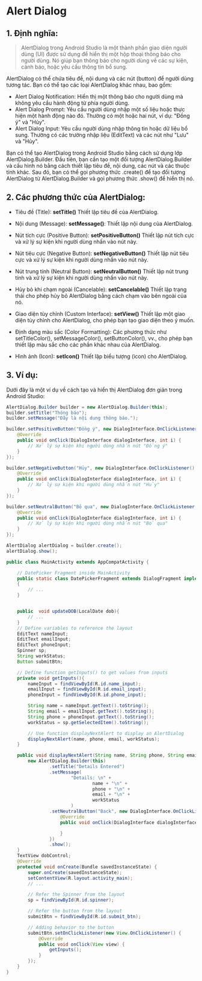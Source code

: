 # Alert Dialog

## 1. Định nghĩa:

> AlertDialog trong Android Studio là một thành phần giao diện người dùng (UI) được sử dụng để hiển thị một hộp thoại thông báo cho người dùng. Nó giúp bạn thông báo cho người dùng về các sự kiện, cảnh báo, hoặc yêu cầu thông tin bổ sung.

AlertDialog có thể chứa tiêu đề, nội dung và các nút (button) để người dùng tương tác. Bạn có thể tạo các loại AlertDialog khác nhau, bao gồm:

- Alert Dialog Notification: Hiển thị một thông báo cho người dùng mà không yêu cầu hành động từ phía người dùng.
- Alert Dialog Prompt: Yêu cầu người dùng nhập một số liệu hoặc thực hiện một hành động nào đó. Thường có một hoặc hai nút, ví dụ: "Đồng ý" và "Hủy".
- Alert Dialog Input: Yêu cầu người dùng nhập thông tin hoặc dữ liệu bổ sung. Thường có các trường nhập liệu (EditText) và các nút như "Lưu" và "Hủy".

Bạn có thể tạo AlertDialog trong Android Studio bằng cách sử dụng lớp AlertDialog.Builder. Đầu tiên, bạn cần tạo một đối tượng AlertDialog.Builder và cấu hình nó bằng cách thiết lập tiêu đề, nội dung, các nút và các thuộc tính khác. Sau đó, bạn có thể gọi phương thức .create() để tạo đối tượng AlertDialog từ AlertDialog.Builder và gọi phương thức .show() để hiển thị nó.

## 2. Các phương thức của AlertDialog:

- Tiêu đề (Title): **setTitle()** Thiết lập tiêu đề của AlertDialog.
- Nội dung (Message): **setMessage()**: Thiết lập nội dung của AlertDialog.
- Nút tích cực (Positive Button): **setPositiveButton()** Thiết lập nút tích cực và xử lý sự kiện khi người dùng nhấn vào nút này.

- Nút tiêu cực (Negative Button): **setNegativeButton()** Thiết lập nút tiêu cực và xử lý sự kiện khi người dùng nhấn vào nút này.

- Nút trung tính (Neutral Button): **setNeutralButton()** Thiết lập nút trung tính và xử lý sự kiện khi người dùng nhấn vào nút này.

- Hủy bỏ khi chạm ngoài (Cancelable): **setCancelable()** Thiết lập trạng thái cho phép hủy bỏ AlertDialog bằng cách chạm vào bên ngoài của nó.

- Giao diện tùy chỉnh (Custom Interface): **setView()** Thiết lập một giao diện tùy chỉnh cho AlertDialog, cho phép bạn tạo giao diện theo ý muốn.

- Định dạng màu sắc (Color Formatting): Các phương thức như setTitleColor(), setMessageColor(), setButtonColor(), vv., cho phép bạn thiết lập màu sắc cho các phần khác nhau của AlertDialog.

- Hình ảnh (Icon): **setIcon()** Thiết lập biểu tượng (icon) cho AlertDialog.

## 3. Ví dụ:

Dưới đây là một ví dụ về cách tạo và hiển thị AlertDialog đơn giản trong Android Studio:

```java
AlertDialog.Builder builder = new AlertDialog.Builder(this);
builder.setTitle("Thông báo");
builder.setMessage("Đây là nội dung thông báo.");

builder.setPositiveButton("Đồng ý", new DialogInterface.OnClickListener() {
    @Override
    public void onClick(DialogInterface dialogInterface, int i) {
        // Xử lý sự kiện khi người dùng nhấn nút "Đồng ý"
    }
});

builder.setNegativeButton("Hủy", new DialogInterface.OnClickListener() {
    @Override
    public void onClick(DialogInterface dialogInterface, int i) {
        // Xử lý sự kiện khi người dùng nhấn nút "Hủy"
    }
});

builder.setNeutralButton("Bỏ qua", new DialogInterface.OnClickListener() {
    @Override
    public void onClick(DialogInterface dialogInterface, int i) {
        // Xử lý sự kiện khi người dùng nhấn nút "Bỏ qua"
    }
});

AlertDialog alertDialog = builder.create();
alertDialog.show();
```

```java
public class MainActivity extends AppCompatActivity {

    // DatePicker Fragment inside MainActivity
    public static class DatePickerFragment extends DialogFragment implements
    {
        // ...
    }


    public  void updateDOB(LocalDate dob){
        // ...
    }
    // Define variables to reference the layout
    EditText nameInput;
    EditText emailInput;
    EditText phoneInput;
    Spinner sp;
    String workStatus;
    Button submitBtn;

    // Define function getInputs() to get values from inputs
    private void getInputs(){
        nameInput = findViewById(R.id.name_input);
        emailInput = findViewById(R.id.email_input);
        phoneInput = findViewById(R.id.phone_input);

        String name = nameInput.getText().toString();
        String email = emailInput.getText().toString();
        String phone = phoneInput.getText().toString();
        workStatus = sp.getSelectedItem().toString();

        // Use function displayNextAlert to display an AlertDialog
        displayNextAlert(name, phone, email, workStatus);
    }

    public void displayNextAlert(String name, String phone, String email, String workStatus){
        new AlertDialog.Builder(this)
                .setTitle("Details Entered")
                .setMessage(
                        "Details: \n" +
                                name + "\n" +
                                phone + "\n" +
                                email + "\n" +
                                workStatus
                        )
                .setNeutralButton("Back", new DialogInterface.OnClickListener() {
                    @Override
                    public void onClick(DialogInterface dialogInterface, int i) {

                    }
                })
                .show();
    }
    TextView dobControl;
    @Override
    protected void onCreate(Bundle savedInstanceState) {
        super.onCreate(savedInstanceState);
        setContentView(R.layout.activity_main);
        // ...

        // Refer the Spinner from the layout
        sp = findViewById(R.id.spinner);

        // Refer the button from the layout
        submitBtn = findViewById(R.id.submit_btn);

        // Adding behavior to the button
        submitBtn.setOnClickListener(new View.OnClickListener() {
            @Override
            public void onClick(View view) {
                getInputs();
            }
        });
    }
}
```
